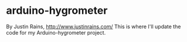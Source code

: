# arduino-hygrometer
By Justin Rains, http://www.justinrains.com/
This is where I'll update the code for my Arduino-hygrometer project.